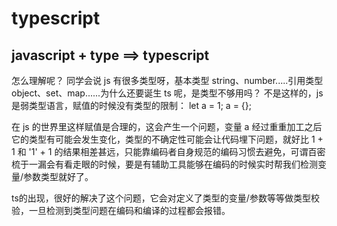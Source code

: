 # typescript

## javascript + type ==> typescript
怎么理解呢？
同学会说 js 有很多类型呀，基本类型 string、number.....引用类型 object、set、map......为什么还要诞生 ts 呢，是类型不够用吗？
不是这样的，js 是弱类型语言，赋值的时候没有类型的限制：
let a = 1;
a = {};

在 js 的世界里这样赋值是合理的，这会产生一个问题，变量 a 经过重重加工之后它的类型有可能会发生变化，类型的不确定性可能会让代码埋下问题，就好比 1 + 1 和 '1' + 1 的结果相差甚远，只能靠编码者自身规范的编码习惯去避免，可谓百密梳于一漏会有看走眼的时候，要是有辅助工具能够在编码的时候实时帮我们检测变量/参数类型就好了。

ts的出现，很好的解决了这个问题，它会对定义了类型的变量/参数等等做类型校验，一旦检测到类型问题在编码和编译的过程都会报错。
